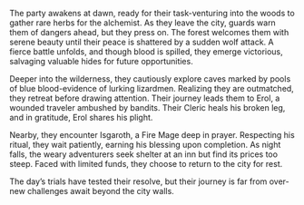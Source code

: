 <p>The party awakens at dawn, ready for their task-venturing into the woods to gather rare herbs for the alchemist. As they leave the city, guards warn them of dangers ahead, but they press on. The forest welcomes them with serene beauty until their peace is shattered by a sudden wolf attack. A fierce battle unfolds, and though blood is spilled, they emerge victorious, salvaging valuable hides for future opportunities.</p>

<p>Deeper into the wilderness, they cautiously explore caves marked by pools of blue blood-evidence of lurking lizardmen. Realizing they are outmatched, they retreat before drawing attention. Their journey leads them to Erol, a wounded traveler ambushed by bandits. Their Cleric heals his broken leg, and in gratitude, Erol shares his plight.</p>

<p>Nearby, they encounter Isgaroth, a Fire Mage deep in prayer. Respecting his ritual, they wait patiently, earning his blessing upon completion. As night falls, the weary adventurers seek shelter at an inn but find its prices too steep. Faced with limited funds, they choose to return to the city for rest.</p>

<p>The day’s trials have tested their resolve, but their journey is far from over-new challenges await beyond the city walls.</p>
